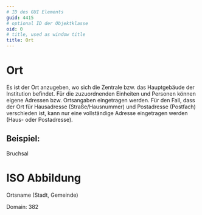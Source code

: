 ```yaml
---
# ID des GUI Elements
guid: 4415
# optional ID der Objektklasse
oid: 0
# title, used as window title
title: Ort
---
```


# Ort

Es ist der Ort anzugeben, wo sich die Zentrale bzw. das Hauptgebäude der Institution befindet. Für die zuzuordnenden Einheiten und Personen können eigene Adressen bzw. Ortsangaben eingetragen werden. Für den Fall, dass der Ort für Hausadresse (Straße/Hausnummer) und Postadresse (Postfach) verschieden ist, kann nur eine vollständige Adresse eingetragen werden (Haus- oder Postadresse).

## Beispiel:

Bruchsal

# ISO Abbildung

Ortsname (Stadt, Gemeinde)

Domain: 382
